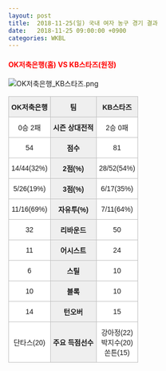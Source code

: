 ```yaml
---
layout: post
title:  2018-11-25(일) 국내 여자 농구 경기 결과
date:   2018-11-25 09:00:00 +0900
categories: WKBL
---
```


#### <span style="color:red"> OK저축은행(홈) VS KB스타즈(원정) </span>
![OK저축은행_KB스타즈.png](../images/wkbl/match/OK저축은행_KB스타즈.png)

<style type="text/css">
.tg  {border-collapse:collapse;border-spacing:0;}
.tg td{font-family:Arial, sans-serif;font-size:14px;padding:10px 5px;border-style:solid;border-width:1px;overflow:hidden;word-break:normal;border-color:#c0c0c0;}
.tg th{font-family:Arial, sans-serif;font-size:14px;font-weight:normal;padding:10px 5px;border-style:solid;border-width:1px;overflow:hidden;word-break:normal;border-color:#c0c0c0;}
.tg .tg-dcpn{background-color:#ffffff;border-color:#c0c0c0;text-align:center;vertical-align:middle}
.tg .tg-txr3{background-color:#ffffff;border-color:#c0c0c0;text-align:center;vertical-align:middle}
.tg .tg-o8le{background-color:#efefef;border-color:#c0c0c0;text-align:center;vertical-align:middle}
.tg .tg-rr9t{font-weight:bold;background-color:#efefef;border-color:#c0c0c0;text-align:center;vertical-align:middle}
.tg .tg-wazi{background-color:#efefef;border-color:#c0c0c0;text-align:center;vertical-align:middle}
</style>

<table class="tg">
  <tr>
    <th class="tg-rr9t">OK저축은행</th>
    <th class="tg-rr9t">팀</th>
    <th class="tg-rr9t">KB스타즈</th>
  </tr>
  <tr>
    <td class="tg-dcpn">0승 2패</td>
    <td class="tg-rr9t">시즌 상대전적</td>
    <td class="tg-dcpn">2승 0패</td>
  </tr>
  <tr>
    <td class="tg-dcpn">54</td>
    <td class="tg-rr9t">점수</td>
    <td class="tg-dcpn">81</td>
  </tr>
  <tr>
    <td class="tg-dcpn">14/44(32%)</td>
    <td class="tg-rr9t">2점(%)</td>
    <td class="tg-dcpn">28/52(54%)</td>
  </tr>
  <tr>
    <td class="tg-dcpn">5/26(19%)</td>
    <td class="tg-rr9t">3점(%)</td>
    <td class="tg-dcpn">6/17(35%)</td>
  </tr>
  <tr>
    <td class="tg-dcpn">11/16(69%)</td>
    <td class="tg-rr9t">자유투(%)</td>
    <td class="tg-dcpn">7/11(64%)</td>
  </tr>
  <tr>
    <td class="tg-dcpn">32</td>
    <td class="tg-rr9t">리바운드</td>
    <td class="tg-dcpn">50</td>
  </tr>
  <tr>
    <td class="tg-dcpn">11</td>
    <td class="tg-rr9t">어시스트</td>
    <td class="tg-dcpn">24</td>
  </tr>
  <tr>
    <td class="tg-dcpn">6</td>
    <td class="tg-rr9t">스틸</td>
    <td class="tg-dcpn">10</td>
  </tr>
  <tr>
    <td class="tg-dcpn">10</td>
    <td class="tg-rr9t">블록</td>
    <td class="tg-dcpn">10</td>
  </tr>
  <tr>
    <td class="tg-dcpn">14</td>
    <td class="tg-rr9t">턴오버</td>
    <td class="tg-dcpn">15</td>
  </tr>
  <tr>
    <td class="tg-dcpn">단타스(20)</td>
    <td class="tg-rr9t">주요 득점선수</td>
    <td class="tg-dcpn">강아정(22)<br>박지수(20)<br>쏜튼(15)</td>
  </tr>
</table>
